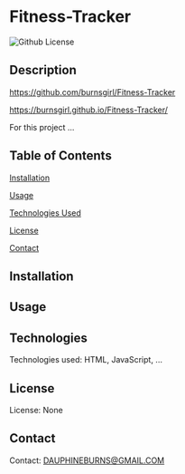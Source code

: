 # Fitness-Tracker

![Github License](https://img.shields.io/badge/license-none-blue.svg)
  ## Description
<!-- <img src="Assests/one.png"> -->

https://github.com/burnsgirl/Fitness-Tracker

https://burnsgirl.github.io/Fitness-Tracker/

For this project ...

## Table of Contents
[Installation](#installation)

[Usage](#usage)

[Technologies Used](#technologies)

[License](#license)

[Contact](#contact)

## Installation


## Usage


## Technologies
Technologies used: HTML, JavaScript, ...

## License
License: None

## Contact
Contact: DAUPHINEBURNS@GMAIL.COM
